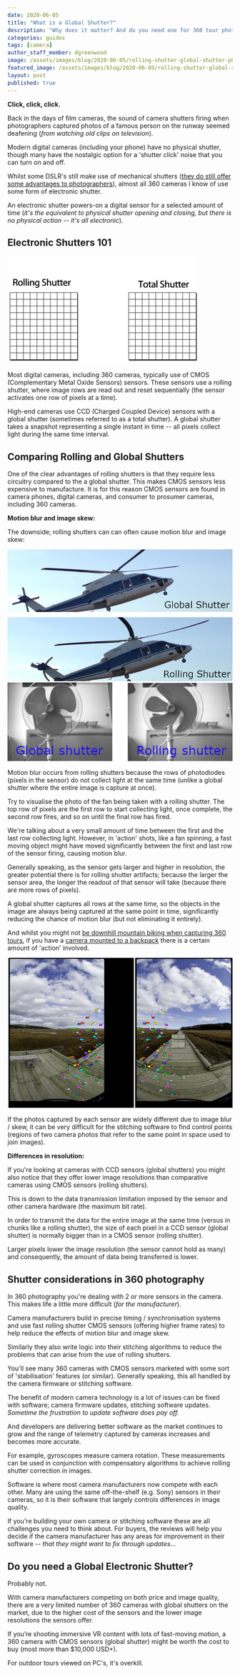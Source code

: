 ```yaml
---
date: 2020-06-05
title: "What is a Global Shutter?"
description: "Why does it matter? And do you need one for 360 tour photography?"
categories: guides
tags: [camera]
author_staff_member: dgreenwood
image: /assets/images/blog/2020-06-05/rolling-shutter-global-shutter-photo-comparison-meta.jpg
featured_image: /assets/images/blog/2020-06-05/rolling-shutter-global-shutter-photo-comparisons.jpg
layout: post
published: true
---
```


**Click, click, click.**

Back in the days of film cameras, the sound of camera shutters firing when photographers captured photos of a famous person on the runway seemed deafening (_from watching old clips on television_).

Modern digital cameras (including your phone) have no physical shutter, though many have the nostalgic option for a 'shutter click' noise that you can turn on and off.

Whilst some DSLR's still make use of mechanical shutters ([they do still offer some advantages to photographers](https://www.npr.org/sections/alltechconsidered/2009/05/do_digital_cameras_need_shutte.html)), almost all 360 cameras I know of use some form of electronic shutter.

An electronic shutter powers-on a digital sensor for a selected amount of time (_it's the equivalent to physical shutter opening and closing, but there is no physical action -- it's all electronic_).

## Electronic Shutters 101

<img class="img-fluid" src="/assets/images/blog/2020-06-05/rolling-shutter-global-shutter-visualised.gif" alt="Rolling shutter versus global shutter comparison visualised" title="Rolling shutter versus global shutter comparison visualised" />

Most digital cameras, including 360 cameras, typically use of CMOS (Complementary Metal Oxide Sensors) sensors. These sensors use a rolling shutter, where image rows are read out and reset sequentially (the sensor activates one row of pixels at a time).

High-end cameras use CCD (Charged Coupled Device) sensors with a global shutter (sometimes referred to as a total shutter). A global shutter takes a snapshot representing a single instant in time -- all pixels collect light during the same time interval.

## Comparing Rolling and Global Shutters

One of the clear advantages of rolling shutters is that they require less circuitry compared to the a global shutter. This makes CMOS sensors less expensive to manufacture. It is for this reason CMOS sensors are found in camera phones, digital cameras, and consumer to prosumer cameras, including 360 cameras.

**Motion blur and image skew:**

The downside; rolling shutters can can often cause motion blur and image skew:

<img class="img-fluid" src="/assets/images/blog/2020-06-05/rolling-shutter-global-shutter-photo-comparison.jpg" alt="Rolling shutter versus global shutter comparison photo" title="Rolling shutter versus global shutter comparison" />

<img class="img-fluid" src="/assets/images/blog/2020-06-05/rolling-shutter-global-shutter-photo-comparison-fan.jpg" alt="Rolling shutter versus global shutter comparison photo fan" title="Rolling shutter versus global shutter comparison fan" />

Motion blur occurs from rolling shutters because the rows of photodiodes (pixels in the sensor) do not collect light at the same time (unlike a global shutter where the entire image is capture at once).

Try to visualise the photo of the fan being taken with a rolling shutter. The top row of pixels are the first row to start collecting light, once complete, the second row fires, and so on until the final row has fired.

We're talking about a very small amount of time between the first and the last row collecting light. However, in 'action' shots, like a fan spinning, a fast moving object might have moved significantly between the first and last row of the sensor firing, causing motion blur.

Generally speaking, as the sensor gets larger and higher in resolution, the greater potential there is for rolling shutter artifacts; because the larger the sensor area, the longer the readout of that sensor will take (because there are more rows of pixels).

A global shutter captures all rows at the same time, so the objects in the image are always being captured at the same point in time, significantly reducing the chance of motion blur (but not eliminating it entirely).

And whilst you might not [be downhill mountain biking when capturing 360 tours](/blog/2020/diy-street-view-bike-v2), if you have a [camera mounted to a backpack](/trek-pack) there is a certain amount of 'action' involved.

<img class="img-fluid" src="/assets/images/blog/2020-06-05/360-camera-control-point.jpg" alt="360 camera control points" title="360 camera control points" />

If the photos captured by each sensor are widely different due to image blur / skew, it can be very difficult for the stitching software to find control points (regions of two camera photos that refer to the same point in space used to join images).

**Differences in resolution:**

If you're looking at cameras with CCD sensors (global shutters) you might also notice that they offer lower image resolutions than comparative cameras using CMOS sensors (rolling shutters).

This is down to the data transmission limitation imposed by the sensor and other camera hardware (the maximum bit rate).

In order to transmit the data for the entire image at the same time (versus in chunks like a rolling shutter), the size of each pixel in a CCD sensor (global shutter) is normally bigger than in a CMOS sensor (rolling shutter).

Larger pixels lower the image resolution (the sensor cannot hold as many) and consequently, the amount of data being transferred is lower.

## Shutter considerations in 360 photography

In 360 photography you're dealing with 2 or more sensors in the camera. This makes life a little more difficult (_for the manufacturer_).

Camera manufacturers build in precise timing / synchronisation systems and use fast rolling shutter CMOS sensors (offering higher frame rates) to help reduce the effects of motion blur and image skew.

Similarly they also write logic into their stitching algorithms to reduce the problems that can arise from the use of rolling shutters.

You'll see many 360 cameras with CMOS sensors marketed with some sort of 'stabilisation' features (or similar). Generally speaking, this all handled by the camera firmware or stitching software.

The benefit of modern camera technology is a lot of issues can be fixed with software; camera firmware updates, stitching software updates. _Sometime the frustration to update software does pay off._

And developers are delivering better software as the market continues to grow and the range of telemetry captured by cameras increases and becomes more accurate.

For example, gyroscopes measure camera rotation. These measurements can be used in conjunction with compensatory algorithms to achieve rolling shutter correction in images.

Software is where most camera manufacturers now compete with each other. Many are using the same off-the-shelf (e.g. Sony) sensors in their cameras, so it is their software that largely controls differences in image quality.

If you're building your own camera or stitching software these are all challenges you need to think about. For buyers, the reviews will help you decide if the camera manufacturer has any areas for improvement in their software -- _that they might want to fix through updates_...

## Do you need a Global Electronic Shutter?

Probably not.

With camera manufacturers competing on both price and image quality, there are a very limited number of 360 cameras with global shutters on the market, due to the higher cost of the sensors and the lower image resolutions the sensors offer.

If you’re shooting immersive VR content with lots of fast-moving motion, a 360 camera with CMOS sensors (global shutter) might be worth the cost to buy (most more than $10,000 USD+).

For outdoor tours viewed on PC's, it's overkill.